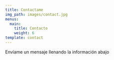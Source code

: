 ```yaml
---
title: Contactame
img_path: images/contact.jpg
menus:
  main:
    title: Contacto
    weight: 6
template: contact
---
```

Envíame un mensaje llenando la información abajo
